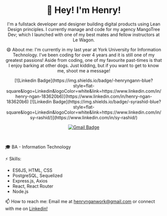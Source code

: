 <h1 align="center">🤠 Hey! I'm Henry!</h1>

<p align="center">
I'm a fullstack developer and designer building digital products using Lean Design principles.  I currently manage and code for my agency MangoTree Dev; which I launched with one of my best mates and fellow instructors at Le Wagon.   
</p>
<p align="center"> 
😄 About me: I'm currently in my last year at York University for Information Technology. I've been coding for over 4 years and it is still one of my greatest passions! Aside from coding, one of my favourite past-times is that I enjoy barking at other dogs. Just kidding, but if you want to get to know me, shoot me a message! 
</p>

<div align="center">
  [![Linkedin Badge](https://img.shields.io/badge/-henryngann-blue?style=flat-square&logo=Linkedin&logoColor=white&link=https://www.linkedin.com/in/henry-ngan-183620b6)](https://www.linkedin.com/in/henry-ngan-183620b6)
    [![Linkedin Badge](https://img.shields.io/badge/-syrashid-blue?style=flat-square&logo=Linkedin&logoColor=white&link=https://www.linkedin.com/in/sy-rashid/)](https://www.linkedin.com/in/sy-rashid/)
  
  [![Gmail Badge](https://img.shields.io/badge/-henrynganwork@gmail.com-c14438?style=flat-square&logo=Gmail&logoColor=white&link=mailto:henrynganwork@gmail.com)](mailto:henrynganwork@gmail.com)
</div>
<br>

🎓 BA - Information Technology

⚡ Skills: 

- ES6JS, HTML, CSS
- PostgreSQL, Sequelized
- Express.js, Axios
- React, React Router
- Node.js



📫 How to reach me: Email me at henrynganwork@gmail.com or connect with me on [Linkedin!](https://ca.linkedin.com/in/henry-ngan-183620b6)

 
